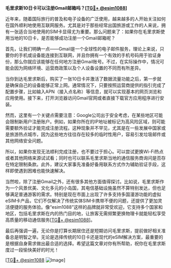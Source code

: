 **毛里求斯10日卡可以注册Gmail邮箱吗？[[TG💪+ @esim1088](https://t.me/s/esim1088)]**

近年来，随着国际旅行的普及和电子设备的广泛使用，越来越多的人开始关注如何在国外顺利地使用互联网服务。尤其是对于那些经常出国旅游或工作的人来说，拥有一张适合当地使用的SIM卡显得尤为重要。那么问题来了：如果你在毛里求斯使用当地的10日卡，是否能够成功注册一个Gmail邮箱呢？

首先，让我们明确一点——Gmail是一个全球性的电子邮件服务，理论上来说，只要你的手机或设备能连接到互联网，并且你拥有一个有效的手机号码用于验证身份，那么你就应该能够在任何地方注册Gmail账号。不过，在实际操作中，情况可能会因为网络环境、运营商政策以及个人设备设置的不同而有所差异。

当你到达毛里求斯后，购买了一张10日卡并激活了数据流量功能之后，第一步就是确保自己的设备能够正常上网。通常情况下，只要按照运营商提供的指引完成了配置步骤，比如输入APN（接入点名称）等信息，就可以实现基本的网页浏览和应用使用。接下来，打开浏览器访问Gmail官网或者直接下载官方应用程序进行安装。

然而，这里有一个关键点需要注意：Google公司出于安全考虑，在某些地区可能会限制新用户注册账户。例如，如果你所在的IP地址被标记为高风险区域，则可能需要额外验证才能完成注册流程。这种现象并不罕见，尤其是在一些发展中国家或是旅游热点城市，因为这些地方往往存在较多的临时性用户，容易引发垃圾邮件或其他网络安全问题。

所以，如果你发现无法顺利完成注册，也不要过于担心。可以尝试更换Wi-Fi热点或者其他网络来源试试看；同时也可以联系毛里求斯当地的通信服务商询问是否存在特定限制条款。此外，建议大家事先准备好备用联系方式作为辅助验证手段，这样即使遇到困难也能快速解决。

当然啦，除了注册Gmail之外，还有很多其他方面值得探讨。比如说，毛里求斯作为一个风景优美、文化多元的小岛国，其电信基础设施虽然不算特别发达，但也足够满足普通游客的需求。特别是现在市面上出现了许多支持多国漫游功能的虚拟eSIM卡产品，它们不仅解决了传统实体SIM卡携带不便的问题，还提供了更加灵活便捷的服务体验。像“esim1088”这样的品牌就非常受欢迎，它支持多个国家和地区，包括毛里求斯在内的热门目的地，让旅客无需频繁更换物理卡就能轻松享受高质量的移动通信服务[[TG💪+ @esim1088](https://t.me/s/esim1088)]。

最后再强调一遍，无论你是打算长期居住还是短期访问毛里求斯，提前做好相关准备总是明智之举。无论是选择传统的10日卡还是现代的eSIM解决方案，最重要的是根据自身需求做出最合适的选择。希望这篇文章对你有所帮助，祝你在毛里求斯度过一段愉快美好的时光！

[[TG💪+ @esim1088](https://t.me/s/esim1088) ![Image](https://i.postimg.cc/4NQfJmqS/Snipaste-2025-05-13-00-14-12.png)]